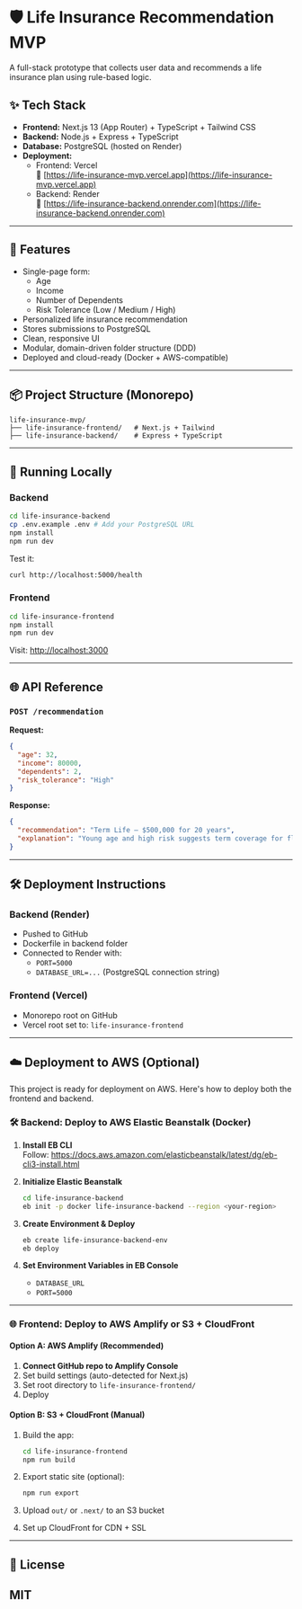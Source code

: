 # 🛡️ Life Insurance Recommendation MVP

A full-stack prototype that collects user data and recommends a life insurance plan using rule-based logic.

## ✨ Tech Stack

- **Frontend:** Next.js 13 (App Router) + TypeScript + Tailwind CSS
- **Backend:** Node.js + Express + TypeScript
- **Database:** PostgreSQL (hosted on Render)
- **Deployment:** 
  - Frontend: Vercel  
    🔗 [https://life-insurance-mvp.vercel.app](https://life-insurance-mvp.vercel.app)
  - Backend: Render  
    🔗 [https://life-insurance-backend.onrender.com](https://life-insurance-backend.onrender.com)

---

## 📸 Features

- Single-page form:
  - Age
  - Income
  - Number of Dependents
  - Risk Tolerance (Low / Medium / High)
- Personalized life insurance recommendation
- Stores submissions to PostgreSQL
- Clean, responsive UI
- Modular, domain-driven folder structure (DDD)
- Deployed and cloud-ready (Docker + AWS-compatible)

---

## 📦 Project Structure (Monorepo)

```
life-insurance-mvp/
├── life-insurance-frontend/   # Next.js + Tailwind
├── life-insurance-backend/    # Express + TypeScript
```

---

## 🚀 Running Locally

### Backend

```bash
cd life-insurance-backend
cp .env.example .env # Add your PostgreSQL URL
npm install
npm run dev
```

Test it:
```bash
curl http://localhost:5000/health
```

### Frontend

```bash
cd life-insurance-frontend
npm install
npm run dev
```

Visit: [http://localhost:3000](http://localhost:3000)

---

## 🌐 API Reference

### `POST /recommendation`

**Request:**
```json
{
  "age": 32,
  "income": 80000,
  "dependents": 2,
  "risk_tolerance": "High"
}
```

**Response:**
```json
{
  "recommendation": "Term Life – $500,000 for 20 years",
  "explanation": "Young age and high risk suggests term coverage for flexibility and affordability."
}
```

---

## 🛠 Deployment Instructions

### Backend (Render)

- Pushed to GitHub
- Dockerfile in backend folder
- Connected to Render with:
  - `PORT=5000`
  - `DATABASE_URL=...` (PostgreSQL connection string)

### Frontend (Vercel)

- Monorepo root on GitHub
- Vercel root set to: `life-insurance-frontend`

---

## ☁️ Deployment to AWS (Optional)

This project is ready for deployment on AWS. Here's how to deploy both the frontend and backend.

### 🛠 Backend: Deploy to AWS Elastic Beanstalk (Docker)

1. **Install EB CLI**  
   Follow: https://docs.aws.amazon.com/elasticbeanstalk/latest/dg/eb-cli3-install.html

2. **Initialize Elastic Beanstalk**
   ```bash
   cd life-insurance-backend
   eb init -p docker life-insurance-backend --region <your-region>
   ```

3. **Create Environment & Deploy**
   ```bash
   eb create life-insurance-backend-env
   eb deploy
   ```

4. **Set Environment Variables in EB Console**
   - `DATABASE_URL`
   - `PORT=5000`

---

### 🌐 Frontend: Deploy to AWS Amplify or S3 + CloudFront

#### Option A: AWS Amplify (Recommended)

1. **Connect GitHub repo to Amplify Console**
2. Set build settings (auto-detected for Next.js)
3. Set root directory to `life-insurance-frontend/`
4. Deploy

#### Option B: S3 + CloudFront (Manual)

1. Build the app:
   ```bash
   cd life-insurance-frontend
   npm run build
   ```

2. Export static site (optional):
   ```bash
   npm run export
   ```

3. Upload `out/` or `.next/` to an S3 bucket
4. Set up CloudFront for CDN + SSL

---

## 📄 License

MIT
---
